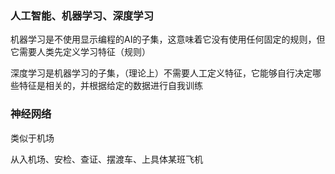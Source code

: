 ### 人工智能、机器学习、深度学习

机器学习是不使用显示编程的AI的子集，这意味着它没有使用任何固定的规则，但它需要人类先定义学习特征（规则）

深度学习是机器学习的子集，（理论上）不需要人工定义特征，它能够自行决定哪些特征是相关的，并根据给定的数据进行自我训练



### 神经网络

类似于机场

从入机场、安检、查证、摆渡车、上具体某班飞机

